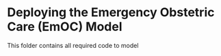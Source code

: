 # Deploying the Emergency Obstetric Care (EmOC) Model

This folder contains all required code to model